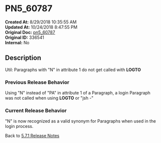 # PN5_60787

**Created At:** 8/29/2018 10:35:55 AM  
**Updated At:** 10/24/2018 8:47:55 PM  
**Original Doc:** [pn5_60787](https://docs.jbase.com/48420-5-7-1-release-notes/pn5_60787)  
**Original ID:** 336541  
**Internal:** No  

## Description

Util: Paragraphs with "N" in attribute 1 do not get called with **LOGTO**

### Previous Release Behavior

Using "N" instead of "PA" in attribute 1 of a Paragraph, a login Paragraph was not called when using **LOGTO** or "jsh -"

### Current Release Behavior

"N" is now recognized as a valid synonym for Paragraphs when used in the login process.

Back to [5.7.1 Release Notes](./../README.md)
